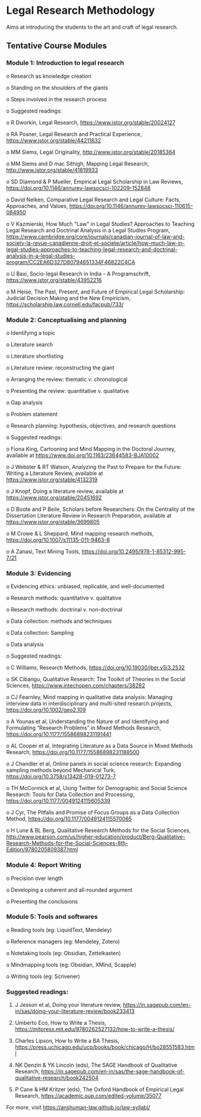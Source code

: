 # Legal Research Methodology

Aims at introducing the students to the art and craft of legal research. 

## Tentative Course Modules

### Module 1: Introduction to legal research

o Research as knowledge creation

o Standing on the shoulders of the giants

o Steps involved in the research process

o Suggested readings:

  o R Dworkin, Legal Research, https://www.jstor.org/stable/20024127
  
  o RA Posner, Legal Research and Practical Experience, https://www.jstor.org/stable/44211832
  
  o MM Siems, Legal Originality, http://www.jstor.org/stable/20185364

  o MM Siems and D mac Síthigh, Mapping Legal Research, http://www.jstor.org/stable/41819933

  o SD Diamond & P Mueller, Empirical Legal Scholarship in Law Reviews, https://doi.org/10.1146/annurev-lawsocsci-102209-152848

  o David Nelken, Comparative Legal Research and Legal Culture: Facts, Approaches, and Values, https://doi.org/10.1146/annurev-lawsocsci-110615-084950

  o V Kazmierski, How Much "Law" in Legal Studies? Approaches to Teaching Legal Research and Doctrinal Analysis in a Legal Studies Program, https://www.cambridge.org/core/journals/canadian-journal-of-law-and-society-la-revue-canadienne-droit-et-societe/article/how-much-law-in-legal-studies-approaches-to-teaching-legal-research-and-doctrinal-analysis-in-a-legal-studies-program/CC2EA6D327D80794651334F46822C4CA

  o U Baxi, Socio-legal Research in India - A Programschrift, https://www.jstor.org/stable/43952216

  o M Heise, The Past, Present, and Future of Empirical Legal Scholarship: Judicial Decision Making and the New Empiricism, https://scholarship.law.cornell.edu/facpub/733/




### Module 2: Conceptualising and planning

o Identifying a topic

o Literature search

o Literature shortlisting

o Literature review: reconstructing the giant

o Arranging the review: thematic v. chronological

o Presenting the review: quantitative v. qualitative

o Gap analysis

o Problem statement

o Research planning: hypothesis, objectives, and research questions

o Suggested readings:

  o Fiona King, Cartooning and Mind Mapping in the Doctoral Journey, available at https://www.doi.org/10.1163/23644583-BJA10002

  o J Webster & RT Watson, Analyzing the Past to Prepare for the Future: Writing a Literature Review, available at https://www.jstor.org/stable/4132319

  o J Knopf, Doing a literature review, available at https://www.jstor.org/stable/20451692

  o D Boote and P Beile, Scholars before Researchers: On the Centrality of the Dissertation Literature Review in Research Preparation, available at https://www.jstor.org/stable/3699805

  o M Crowe & L Sheppard, Mind mapping research methods, https://doi.org/10.1007/s11135-011-9463-8

  o A Zanasi, Text Mining Tools, https://doi.org/10.2495/978-1-85312-995-7/21


### Module 3: Evidencing 

o Evidencing ethics: unbiased, replicable, and well-documented

o Research methods: quantitative v. qualitative

o Research methods: doctrinal v. non-doctrinal

o Data collection: methods and techniques

o Data collection: Sampling

o Data analysis

o Suggested readings:

  o C Williams, Research Methods, https://doi.org/10.19030/jber.v5i3.2532
  
  o SK Cibangu, Qualitative Research: The Toolkit of Theories in the Social Sciences, https://www.intechopen.com/chapters/38282
  
  o CJ Fearnley, Mind mapping in qualitative data analysis: Managing interview data in interdisciplinary and multi-sited research projects, https://doi.org/10.1002/geo2.109

  o A Younas et al, Understanding the Nature of and Identifying and Formulating “Research Problems” in Mixed Methods Research, https://doi.org/10.1177/15586898231191441

  o AL Cooper et al, Integrating Literature as a Data Source in Mixed Methods Research, https://doi.org/10.1177/15586898231188500

  o J Chandler et al, Online panels in social science research: Expanding sampling methods beyond Mechanical Turk, https://doi.org/10.3758/s13428-019-01273-7

  o TH McCormick et al, Using Twitter for Demographic and Social Science Research: Tools for Data Collection and Processing, https://doi.org/10.1177/0049124115605339

  o J Cyr, The Pitfalls and Promise of Focus Groups as a Data Collection Method, https://doi.org/10.1177/0049124115570065

  o H Lune & BL Berg, Qualitative Research Methods for the Social Sciences, http://www.pearson.com/us/higher-education/product/Berg-Qualitative-Research-Methods-for-the-Social-Sciences-8th-Edition/9780205809387.html  

### Module 4: Report Writing

o Precision over length

o Developing a coherent and all-rounded argument

o Presenting the conclusions

### Module 5: Tools and softwares

o Reading tools (eg: LiquidText, Mendeley)

o Reference managers (eg: Mendeley, Zotero)

o Notetaking tools (eg: Obsidian, Zettelkasten)

o Mindmapping tools (eg: Obsidian, XMind, Scapple)

o Writing tools (eg: Scrivener)

### Suggested readings:

1. J Jesson et al, Doing your literature review, https://in.sagepub.com/en-in/sas/doing-your-literature-review/book233413

2. Umberto Eco, How to Write a Thesis, https://mitpress.mit.edu/9780262527132/how-to-write-a-thesis/

3. Charles Lipson, How to Write a BA Thesis, https://press.uchicago.edu/ucp/books/book/chicago/H/bo28551583.html

4. NK Denzin & YK Lincoln (eds), The SAGE Handbook of Qualitative Research, https://in.sagepub.com/en-in/sas/the-sage-handbook-of-qualitative-research/book242504

5. P Cane & HM Kritzer (eds), The Oxford Handbook of Empirical Legal Research, https://academic.oup.com/edited-volume/35077












For more, visit https://anshuman-law.github.io/law-syllabi/
